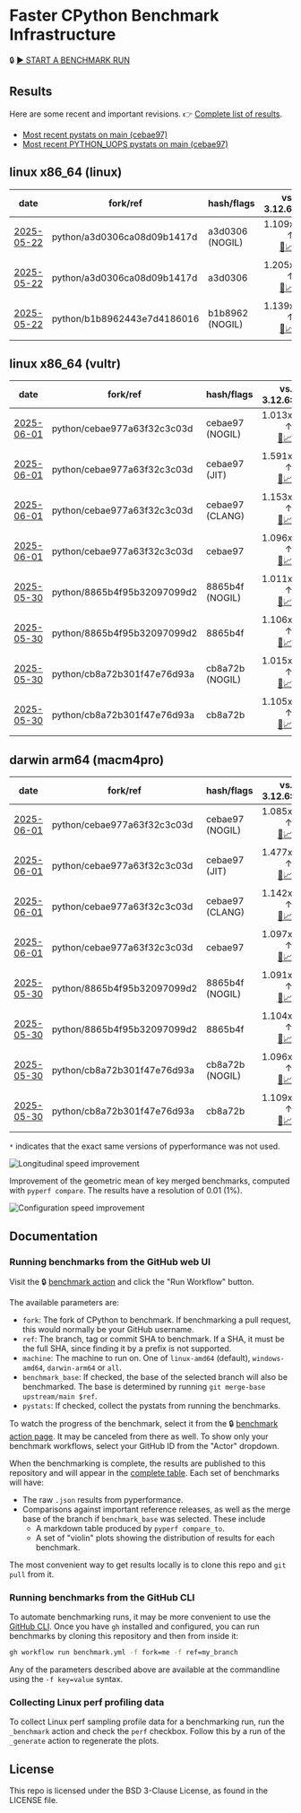 # Faster CPython Benchmark Infrastructure

🔒 [▶️ START A BENCHMARK RUN](../../actions/workflows/benchmark.yml)

## Results

Here are some recent and important revisions. 👉 [Complete list of results](RESULTS.md).

<!-- START table -->
- [Most recent  pystats on main (cebae97)](results/bm-20250601-3.15.0a0-cebae97/bm-20250601-linux-x86_64-python-cebae977a63f32c3c03d-3.15.0a0-cebae97-pystats.md)
- [Most recent PYTHON_UOPS pystats on main (cebae97)](results/bm-20250601-3.15.0a0-cebae97-PYTHON_UOPS/bm-20250601-linux-x86_64-python-cebae977a63f32c3c03d-3.15.0a0-cebae97-pystats.md)

## linux x86_64 (linux)
| date | fork/ref | hash/flags | vs. 3.12.6: | vs. 3.13.0rc2: | vs. base: |
| --- | --- | --- | ---: | ---: | ---: |
| [2025-05-22](results/bm-20250522-3.15.0a0-a3d0306-NOGIL) | python/a3d0306ca08d09b1417d | a3d0306 (NOGIL) | 1.109x ↑<br>[📄](results/bm-20250522-3.15.0a0-a3d0306-NOGIL/bm-20250522-linux-x86_64-python-a3d0306ca08d09b1417d-3.15.0a0-a3d0306-vs-3.12.6.md)[📈](results/bm-20250522-3.15.0a0-a3d0306-NOGIL/bm-20250522-linux-x86_64-python-a3d0306ca08d09b1417d-3.15.0a0-a3d0306-vs-3.12.6.svg) | 1.068x ↑<br>[📄](results/bm-20250522-3.15.0a0-a3d0306-NOGIL/bm-20250522-linux-x86_64-python-a3d0306ca08d09b1417d-3.15.0a0-a3d0306-vs-3.13.0rc2.md)[📈](results/bm-20250522-3.15.0a0-a3d0306-NOGIL/bm-20250522-linux-x86_64-python-a3d0306ca08d09b1417d-3.15.0a0-a3d0306-vs-3.13.0rc2.svg) | 1.087x ↓<br>[📄](results/bm-20250522-3.15.0a0-a3d0306-NOGIL/bm-20250522-linux-x86_64-python-a3d0306ca08d09b1417d-3.15.0a0-a3d0306-vs-base.md)[📈](results/bm-20250522-3.15.0a0-a3d0306-NOGIL/bm-20250522-linux-x86_64-python-a3d0306ca08d09b1417d-3.15.0a0-a3d0306-vs-base.svg)[🧠](results/bm-20250522-3.15.0a0-a3d0306-NOGIL/bm-20250522-linux-x86_64-python-a3d0306ca08d09b1417d-3.15.0a0-a3d0306-vs-base-mem.svg) |
| [2025-05-22](results/bm-20250522-3.15.0a0-a3d0306) | python/a3d0306ca08d09b1417d | a3d0306 | 1.205x ↑<br>[📄](results/bm-20250522-3.15.0a0-a3d0306/bm-20250522-linux-x86_64-python-a3d0306ca08d09b1417d-3.15.0a0-a3d0306-vs-3.12.6.md)[📈](results/bm-20250522-3.15.0a0-a3d0306/bm-20250522-linux-x86_64-python-a3d0306ca08d09b1417d-3.15.0a0-a3d0306-vs-3.12.6.svg) | 1.160x ↑<br>[📄](results/bm-20250522-3.15.0a0-a3d0306/bm-20250522-linux-x86_64-python-a3d0306ca08d09b1417d-3.15.0a0-a3d0306-vs-3.13.0rc2.md)[📈](results/bm-20250522-3.15.0a0-a3d0306/bm-20250522-linux-x86_64-python-a3d0306ca08d09b1417d-3.15.0a0-a3d0306-vs-3.13.0rc2.svg) |  |
| [2025-05-22](results/bm-20250522-3.15.0a0-b1b8962-NOGIL) | python/b1b8962443e7d4186016 | b1b8962 (NOGIL) | 1.139x ↑<br>[📄](results/bm-20250522-3.15.0a0-b1b8962-NOGIL/bm-20250522-linux-x86_64-python-b1b8962443e7d4186016-3.15.0a0-b1b8962-vs-3.12.6.md)[📈](results/bm-20250522-3.15.0a0-b1b8962-NOGIL/bm-20250522-linux-x86_64-python-b1b8962443e7d4186016-3.15.0a0-b1b8962-vs-3.12.6.svg) | 1.098x ↑<br>[📄](results/bm-20250522-3.15.0a0-b1b8962-NOGIL/bm-20250522-linux-x86_64-python-b1b8962443e7d4186016-3.15.0a0-b1b8962-vs-3.13.0rc2.md)[📈](results/bm-20250522-3.15.0a0-b1b8962-NOGIL/bm-20250522-linux-x86_64-python-b1b8962443e7d4186016-3.15.0a0-b1b8962-vs-3.13.0rc2.svg) | 1.075x ↓<br>[📄](results/bm-20250522-3.15.0a0-b1b8962-NOGIL/bm-20250522-linux-x86_64-python-b1b8962443e7d4186016-3.15.0a0-b1b8962-vs-base.md)[📈](results/bm-20250522-3.15.0a0-b1b8962-NOGIL/bm-20250522-linux-x86_64-python-b1b8962443e7d4186016-3.15.0a0-b1b8962-vs-base.svg)[🧠](results/bm-20250522-3.15.0a0-b1b8962-NOGIL/bm-20250522-linux-x86_64-python-b1b8962443e7d4186016-3.15.0a0-b1b8962-vs-base-mem.svg) |

## linux x86_64 (vultr)
| date | fork/ref | hash/flags | vs. 3.12.6: | vs. 3.13.0rc2: | vs. base: |
| --- | --- | --- | ---: | ---: | ---: |
| [2025-06-01](results/bm-20250601-3.15.0a0-cebae97-NOGIL) | python/cebae977a63f32c3c03d | cebae97 (NOGIL) | 1.013x ↑<br>[📄](results/bm-20250601-3.15.0a0-cebae97-NOGIL/bm-20250601-vultr-x86_64-python-cebae977a63f32c3c03d-3.15.0a0-cebae97-vs-3.12.6.md)[📈](results/bm-20250601-3.15.0a0-cebae97-NOGIL/bm-20250601-vultr-x86_64-python-cebae977a63f32c3c03d-3.15.0a0-cebae97-vs-3.12.6.svg) | 1.022x ↓<br>[📄](results/bm-20250601-3.15.0a0-cebae97-NOGIL/bm-20250601-vultr-x86_64-python-cebae977a63f32c3c03d-3.15.0a0-cebae97-vs-3.13.0rc2.md)[📈](results/bm-20250601-3.15.0a0-cebae97-NOGIL/bm-20250601-vultr-x86_64-python-cebae977a63f32c3c03d-3.15.0a0-cebae97-vs-3.13.0rc2.svg) | 1.081x ↓<br>[📄](results/bm-20250601-3.15.0a0-cebae97-NOGIL/bm-20250601-vultr-x86_64-python-cebae977a63f32c3c03d-3.15.0a0-cebae97-vs-base.md)[📈](results/bm-20250601-3.15.0a0-cebae97-NOGIL/bm-20250601-vultr-x86_64-python-cebae977a63f32c3c03d-3.15.0a0-cebae97-vs-base.svg)[🧠](results/bm-20250601-3.15.0a0-cebae97-NOGIL/bm-20250601-vultr-x86_64-python-cebae977a63f32c3c03d-3.15.0a0-cebae97-vs-base-mem.svg) |
| [2025-06-01](results/bm-20250601-3.15.0a0-cebae97-JIT) | python/cebae977a63f32c3c03d | cebae97 (JIT) | 1.591x ↑<br>[📄](results/bm-20250601-3.15.0a0-cebae97-JIT/bm-20250601-vultr-x86_64-python-cebae977a63f32c3c03d-3.15.0a0-cebae97-vs-3.12.6.md)[📈](results/bm-20250601-3.15.0a0-cebae97-JIT/bm-20250601-vultr-x86_64-python-cebae977a63f32c3c03d-3.15.0a0-cebae97-vs-3.12.6.svg) | 1.537x ↑<br>[📄](results/bm-20250601-3.15.0a0-cebae97-JIT/bm-20250601-vultr-x86_64-python-cebae977a63f32c3c03d-3.15.0a0-cebae97-vs-3.13.0rc2.md)[📈](results/bm-20250601-3.15.0a0-cebae97-JIT/bm-20250601-vultr-x86_64-python-cebae977a63f32c3c03d-3.15.0a0-cebae97-vs-3.13.0rc2.svg) | 1.394x ↑<br>[📄](results/bm-20250601-3.15.0a0-cebae97-JIT/bm-20250601-vultr-x86_64-python-cebae977a63f32c3c03d-3.15.0a0-cebae97-vs-base.md)[📈](results/bm-20250601-3.15.0a0-cebae97-JIT/bm-20250601-vultr-x86_64-python-cebae977a63f32c3c03d-3.15.0a0-cebae97-vs-base.svg)[🧠](results/bm-20250601-3.15.0a0-cebae97-JIT/bm-20250601-vultr-x86_64-python-cebae977a63f32c3c03d-3.15.0a0-cebae97-vs-base-mem.svg) |
| [2025-06-01](results/bm-20250601-3.15.0a0-cebae97-CLANG) | python/cebae977a63f32c3c03d | cebae97 (CLANG) | 1.153x ↑<br>[📄](results/bm-20250601-3.15.0a0-cebae97-CLANG/bm-20250601-vultr-x86_64-python-cebae977a63f32c3c03d-3.15.0a0-cebae97-vs-3.12.6.md)[📈](results/bm-20250601-3.15.0a0-cebae97-CLANG/bm-20250601-vultr-x86_64-python-cebae977a63f32c3c03d-3.15.0a0-cebae97-vs-3.12.6.svg) | 1.114x ↑<br>[📄](results/bm-20250601-3.15.0a0-cebae97-CLANG/bm-20250601-vultr-x86_64-python-cebae977a63f32c3c03d-3.15.0a0-cebae97-vs-3.13.0rc2.md)[📈](results/bm-20250601-3.15.0a0-cebae97-CLANG/bm-20250601-vultr-x86_64-python-cebae977a63f32c3c03d-3.15.0a0-cebae97-vs-3.13.0rc2.svg) | 1.051x ↑<br>[📄](results/bm-20250601-3.15.0a0-cebae97-CLANG/bm-20250601-vultr-x86_64-python-cebae977a63f32c3c03d-3.15.0a0-cebae97-vs-base.md)[📈](results/bm-20250601-3.15.0a0-cebae97-CLANG/bm-20250601-vultr-x86_64-python-cebae977a63f32c3c03d-3.15.0a0-cebae97-vs-base.svg)[🧠](results/bm-20250601-3.15.0a0-cebae97-CLANG/bm-20250601-vultr-x86_64-python-cebae977a63f32c3c03d-3.15.0a0-cebae97-vs-base-mem.svg) |
| [2025-06-01](results/bm-20250601-3.15.0a0-cebae97) | python/cebae977a63f32c3c03d | cebae97 | 1.096x ↑<br>[📄](results/bm-20250601-3.15.0a0-cebae97/bm-20250601-vultr-x86_64-python-cebae977a63f32c3c03d-3.15.0a0-cebae97-vs-3.12.6.md)[📈](results/bm-20250601-3.15.0a0-cebae97/bm-20250601-vultr-x86_64-python-cebae977a63f32c3c03d-3.15.0a0-cebae97-vs-3.12.6.svg) | 1.059x ↑<br>[📄](results/bm-20250601-3.15.0a0-cebae97/bm-20250601-vultr-x86_64-python-cebae977a63f32c3c03d-3.15.0a0-cebae97-vs-3.13.0rc2.md)[📈](results/bm-20250601-3.15.0a0-cebae97/bm-20250601-vultr-x86_64-python-cebae977a63f32c3c03d-3.15.0a0-cebae97-vs-3.13.0rc2.svg) |  |
| [2025-05-30](results/bm-20250530-3.15.0a0-8865b4f-NOGIL) | python/8865b4f95b32097099d2 | 8865b4f (NOGIL) | 1.011x ↑<br>[📄](results/bm-20250530-3.15.0a0-8865b4f-NOGIL/bm-20250530-vultr-x86_64-python-8865b4f95b32097099d2-3.15.0a0-8865b4f-vs-3.12.6.md)[📈](results/bm-20250530-3.15.0a0-8865b4f-NOGIL/bm-20250530-vultr-x86_64-python-8865b4f95b32097099d2-3.15.0a0-8865b4f-vs-3.12.6.svg) | 1.024x ↓<br>[📄](results/bm-20250530-3.15.0a0-8865b4f-NOGIL/bm-20250530-vultr-x86_64-python-8865b4f95b32097099d2-3.15.0a0-8865b4f-vs-3.13.0rc2.md)[📈](results/bm-20250530-3.15.0a0-8865b4f-NOGIL/bm-20250530-vultr-x86_64-python-8865b4f95b32097099d2-3.15.0a0-8865b4f-vs-3.13.0rc2.svg) | 1.091x ↓<br>[📄](results/bm-20250530-3.15.0a0-8865b4f-NOGIL/bm-20250530-vultr-x86_64-python-8865b4f95b32097099d2-3.15.0a0-8865b4f-vs-base.md)[📈](results/bm-20250530-3.15.0a0-8865b4f-NOGIL/bm-20250530-vultr-x86_64-python-8865b4f95b32097099d2-3.15.0a0-8865b4f-vs-base.svg)[🧠](results/bm-20250530-3.15.0a0-8865b4f-NOGIL/bm-20250530-vultr-x86_64-python-8865b4f95b32097099d2-3.15.0a0-8865b4f-vs-base-mem.svg) |
| [2025-05-30](results/bm-20250530-3.15.0a0-8865b4f) | python/8865b4f95b32097099d2 | 8865b4f | 1.106x ↑<br>[📄](results/bm-20250530-3.15.0a0-8865b4f/bm-20250530-vultr-x86_64-python-8865b4f95b32097099d2-3.15.0a0-8865b4f-vs-3.12.6.md)[📈](results/bm-20250530-3.15.0a0-8865b4f/bm-20250530-vultr-x86_64-python-8865b4f95b32097099d2-3.15.0a0-8865b4f-vs-3.12.6.svg) | 1.068x ↑<br>[📄](results/bm-20250530-3.15.0a0-8865b4f/bm-20250530-vultr-x86_64-python-8865b4f95b32097099d2-3.15.0a0-8865b4f-vs-3.13.0rc2.md)[📈](results/bm-20250530-3.15.0a0-8865b4f/bm-20250530-vultr-x86_64-python-8865b4f95b32097099d2-3.15.0a0-8865b4f-vs-3.13.0rc2.svg) |  |
| [2025-05-30](results/bm-20250530-3.15.0a0-cb8a72b-NOGIL) | python/cb8a72b301f47e76d93a | cb8a72b (NOGIL) | 1.015x ↑<br>[📄](results/bm-20250530-3.15.0a0-cb8a72b-NOGIL/bm-20250530-vultr-x86_64-python-cb8a72b301f47e76d93a-3.15.0a0-cb8a72b-vs-3.12.6.md)[📈](results/bm-20250530-3.15.0a0-cb8a72b-NOGIL/bm-20250530-vultr-x86_64-python-cb8a72b301f47e76d93a-3.15.0a0-cb8a72b-vs-3.12.6.svg) | 1.020x ↓<br>[📄](results/bm-20250530-3.15.0a0-cb8a72b-NOGIL/bm-20250530-vultr-x86_64-python-cb8a72b301f47e76d93a-3.15.0a0-cb8a72b-vs-3.13.0rc2.md)[📈](results/bm-20250530-3.15.0a0-cb8a72b-NOGIL/bm-20250530-vultr-x86_64-python-cb8a72b301f47e76d93a-3.15.0a0-cb8a72b-vs-3.13.0rc2.svg) | 1.086x ↓<br>[📄](results/bm-20250530-3.15.0a0-cb8a72b-NOGIL/bm-20250530-vultr-x86_64-python-cb8a72b301f47e76d93a-3.15.0a0-cb8a72b-vs-base.md)[📈](results/bm-20250530-3.15.0a0-cb8a72b-NOGIL/bm-20250530-vultr-x86_64-python-cb8a72b301f47e76d93a-3.15.0a0-cb8a72b-vs-base.svg)[🧠](results/bm-20250530-3.15.0a0-cb8a72b-NOGIL/bm-20250530-vultr-x86_64-python-cb8a72b301f47e76d93a-3.15.0a0-cb8a72b-vs-base-mem.svg) |
| [2025-05-30](results/bm-20250530-3.15.0a0-cb8a72b) | python/cb8a72b301f47e76d93a | cb8a72b | 1.105x ↑<br>[📄](results/bm-20250530-3.15.0a0-cb8a72b/bm-20250530-vultr-x86_64-python-cb8a72b301f47e76d93a-3.15.0a0-cb8a72b-vs-3.12.6.md)[📈](results/bm-20250530-3.15.0a0-cb8a72b/bm-20250530-vultr-x86_64-python-cb8a72b301f47e76d93a-3.15.0a0-cb8a72b-vs-3.12.6.svg) | 1.067x ↑<br>[📄](results/bm-20250530-3.15.0a0-cb8a72b/bm-20250530-vultr-x86_64-python-cb8a72b301f47e76d93a-3.15.0a0-cb8a72b-vs-3.13.0rc2.md)[📈](results/bm-20250530-3.15.0a0-cb8a72b/bm-20250530-vultr-x86_64-python-cb8a72b301f47e76d93a-3.15.0a0-cb8a72b-vs-3.13.0rc2.svg) |  |

## darwin arm64 (macm4pro)
| date | fork/ref | hash/flags | vs. 3.12.6: | vs. 3.13.0rc2: | vs. base: |
| --- | --- | --- | ---: | ---: | ---: |
| [2025-06-01](results/bm-20250601-3.15.0a0-cebae97-NOGIL) | python/cebae977a63f32c3c03d | cebae97 (NOGIL) | 1.085x ↑<br>[📄](results/bm-20250601-3.15.0a0-cebae97-NOGIL/bm-20250601-macm4pro-arm64-python-cebae977a63f32c3c03d-3.15.0a0-cebae97-vs-3.12.6.md)[📈](results/bm-20250601-3.15.0a0-cebae97-NOGIL/bm-20250601-macm4pro-arm64-python-cebae977a63f32c3c03d-3.15.0a0-cebae97-vs-3.12.6.svg) | 1.006x ↑<br>[📄](results/bm-20250601-3.15.0a0-cebae97-NOGIL/bm-20250601-macm4pro-arm64-python-cebae977a63f32c3c03d-3.15.0a0-cebae97-vs-3.13.0rc2.md)[📈](results/bm-20250601-3.15.0a0-cebae97-NOGIL/bm-20250601-macm4pro-arm64-python-cebae977a63f32c3c03d-3.15.0a0-cebae97-vs-3.13.0rc2.svg) | 1.013x ↓<br>[📄](results/bm-20250601-3.15.0a0-cebae97-NOGIL/bm-20250601-macm4pro-arm64-python-cebae977a63f32c3c03d-3.15.0a0-cebae97-vs-base.md)[📈](results/bm-20250601-3.15.0a0-cebae97-NOGIL/bm-20250601-macm4pro-arm64-python-cebae977a63f32c3c03d-3.15.0a0-cebae97-vs-base.svg)[🧠](results/bm-20250601-3.15.0a0-cebae97-NOGIL/bm-20250601-macm4pro-arm64-python-cebae977a63f32c3c03d-3.15.0a0-cebae97-vs-base-mem.svg) |
| [2025-06-01](results/bm-20250601-3.15.0a0-cebae97-JIT) | python/cebae977a63f32c3c03d | cebae97 (JIT) | 1.477x ↑<br>[📄](results/bm-20250601-3.15.0a0-cebae97-JIT/bm-20250601-macm4pro-arm64-python-cebae977a63f32c3c03d-3.15.0a0-cebae97-vs-3.12.6.md)[📈](results/bm-20250601-3.15.0a0-cebae97-JIT/bm-20250601-macm4pro-arm64-python-cebae977a63f32c3c03d-3.15.0a0-cebae97-vs-3.12.6.svg) | 1.370x ↑<br>[📄](results/bm-20250601-3.15.0a0-cebae97-JIT/bm-20250601-macm4pro-arm64-python-cebae977a63f32c3c03d-3.15.0a0-cebae97-vs-3.13.0rc2.md)[📈](results/bm-20250601-3.15.0a0-cebae97-JIT/bm-20250601-macm4pro-arm64-python-cebae977a63f32c3c03d-3.15.0a0-cebae97-vs-3.13.0rc2.svg) | 1.330x ↑<br>[📄](results/bm-20250601-3.15.0a0-cebae97-JIT/bm-20250601-macm4pro-arm64-python-cebae977a63f32c3c03d-3.15.0a0-cebae97-vs-base.md)[📈](results/bm-20250601-3.15.0a0-cebae97-JIT/bm-20250601-macm4pro-arm64-python-cebae977a63f32c3c03d-3.15.0a0-cebae97-vs-base.svg)[🧠](results/bm-20250601-3.15.0a0-cebae97-JIT/bm-20250601-macm4pro-arm64-python-cebae977a63f32c3c03d-3.15.0a0-cebae97-vs-base-mem.svg) |
| [2025-06-01](results/bm-20250601-3.15.0a0-cebae97-CLANG) | python/cebae977a63f32c3c03d | cebae97 (CLANG) | 1.142x ↑<br>[📄](results/bm-20250601-3.15.0a0-cebae97-CLANG/bm-20250601-macm4pro-arm64-python-cebae977a63f32c3c03d-3.15.0a0-cebae97-vs-3.12.6.md)[📈](results/bm-20250601-3.15.0a0-cebae97-CLANG/bm-20250601-macm4pro-arm64-python-cebae977a63f32c3c03d-3.15.0a0-cebae97-vs-3.12.6.svg) | 1.059x ↑<br>[📄](results/bm-20250601-3.15.0a0-cebae97-CLANG/bm-20250601-macm4pro-arm64-python-cebae977a63f32c3c03d-3.15.0a0-cebae97-vs-3.13.0rc2.md)[📈](results/bm-20250601-3.15.0a0-cebae97-CLANG/bm-20250601-macm4pro-arm64-python-cebae977a63f32c3c03d-3.15.0a0-cebae97-vs-3.13.0rc2.svg) | 1.043x ↑<br>[📄](results/bm-20250601-3.15.0a0-cebae97-CLANG/bm-20250601-macm4pro-arm64-python-cebae977a63f32c3c03d-3.15.0a0-cebae97-vs-base.md)[📈](results/bm-20250601-3.15.0a0-cebae97-CLANG/bm-20250601-macm4pro-arm64-python-cebae977a63f32c3c03d-3.15.0a0-cebae97-vs-base.svg)[🧠](results/bm-20250601-3.15.0a0-cebae97-CLANG/bm-20250601-macm4pro-arm64-python-cebae977a63f32c3c03d-3.15.0a0-cebae97-vs-base-mem.svg) |
| [2025-06-01](results/bm-20250601-3.15.0a0-cebae97) | python/cebae977a63f32c3c03d | cebae97 | 1.097x ↑<br>[📄](results/bm-20250601-3.15.0a0-cebae97/bm-20250601-macm4pro-arm64-python-cebae977a63f32c3c03d-3.15.0a0-cebae97-vs-3.12.6.md)[📈](results/bm-20250601-3.15.0a0-cebae97/bm-20250601-macm4pro-arm64-python-cebae977a63f32c3c03d-3.15.0a0-cebae97-vs-3.12.6.svg) | 1.018x ↑<br>[📄](results/bm-20250601-3.15.0a0-cebae97/bm-20250601-macm4pro-arm64-python-cebae977a63f32c3c03d-3.15.0a0-cebae97-vs-3.13.0rc2.md)[📈](results/bm-20250601-3.15.0a0-cebae97/bm-20250601-macm4pro-arm64-python-cebae977a63f32c3c03d-3.15.0a0-cebae97-vs-3.13.0rc2.svg) |  |
| [2025-05-30](results/bm-20250530-3.15.0a0-8865b4f-NOGIL) | python/8865b4f95b32097099d2 | 8865b4f (NOGIL) | 1.091x ↑<br>[📄](results/bm-20250530-3.15.0a0-8865b4f-NOGIL/bm-20250530-macm4pro-arm64-python-8865b4f95b32097099d2-3.15.0a0-8865b4f-vs-3.12.6.md)[📈](results/bm-20250530-3.15.0a0-8865b4f-NOGIL/bm-20250530-macm4pro-arm64-python-8865b4f95b32097099d2-3.15.0a0-8865b4f-vs-3.12.6.svg) | 1.012x ↑<br>[📄](results/bm-20250530-3.15.0a0-8865b4f-NOGIL/bm-20250530-macm4pro-arm64-python-8865b4f95b32097099d2-3.15.0a0-8865b4f-vs-3.13.0rc2.md)[📈](results/bm-20250530-3.15.0a0-8865b4f-NOGIL/bm-20250530-macm4pro-arm64-python-8865b4f95b32097099d2-3.15.0a0-8865b4f-vs-3.13.0rc2.svg) | 1.015x ↓<br>[📄](results/bm-20250530-3.15.0a0-8865b4f-NOGIL/bm-20250530-macm4pro-arm64-python-8865b4f95b32097099d2-3.15.0a0-8865b4f-vs-base.md)[📈](results/bm-20250530-3.15.0a0-8865b4f-NOGIL/bm-20250530-macm4pro-arm64-python-8865b4f95b32097099d2-3.15.0a0-8865b4f-vs-base.svg)[🧠](results/bm-20250530-3.15.0a0-8865b4f-NOGIL/bm-20250530-macm4pro-arm64-python-8865b4f95b32097099d2-3.15.0a0-8865b4f-vs-base-mem.svg) |
| [2025-05-30](results/bm-20250530-3.15.0a0-8865b4f) | python/8865b4f95b32097099d2 | 8865b4f | 1.104x ↑<br>[📄](results/bm-20250530-3.15.0a0-8865b4f/bm-20250530-macm4pro-arm64-python-8865b4f95b32097099d2-3.15.0a0-8865b4f-vs-3.12.6.md)[📈](results/bm-20250530-3.15.0a0-8865b4f/bm-20250530-macm4pro-arm64-python-8865b4f95b32097099d2-3.15.0a0-8865b4f-vs-3.12.6.svg) | 1.024x ↑<br>[📄](results/bm-20250530-3.15.0a0-8865b4f/bm-20250530-macm4pro-arm64-python-8865b4f95b32097099d2-3.15.0a0-8865b4f-vs-3.13.0rc2.md)[📈](results/bm-20250530-3.15.0a0-8865b4f/bm-20250530-macm4pro-arm64-python-8865b4f95b32097099d2-3.15.0a0-8865b4f-vs-3.13.0rc2.svg) |  |
| [2025-05-30](results/bm-20250530-3.15.0a0-cb8a72b-NOGIL) | python/cb8a72b301f47e76d93a | cb8a72b (NOGIL) | 1.096x ↑<br>[📄](results/bm-20250530-3.15.0a0-cb8a72b-NOGIL/bm-20250530-macm4pro-arm64-python-cb8a72b301f47e76d93a-3.15.0a0-cb8a72b-vs-3.12.6.md)[📈](results/bm-20250530-3.15.0a0-cb8a72b-NOGIL/bm-20250530-macm4pro-arm64-python-cb8a72b301f47e76d93a-3.15.0a0-cb8a72b-vs-3.12.6.svg) | 1.017x ↑<br>[📄](results/bm-20250530-3.15.0a0-cb8a72b-NOGIL/bm-20250530-macm4pro-arm64-python-cb8a72b301f47e76d93a-3.15.0a0-cb8a72b-vs-3.13.0rc2.md)[📈](results/bm-20250530-3.15.0a0-cb8a72b-NOGIL/bm-20250530-macm4pro-arm64-python-cb8a72b301f47e76d93a-3.15.0a0-cb8a72b-vs-3.13.0rc2.svg) | 1.014x ↓<br>[📄](results/bm-20250530-3.15.0a0-cb8a72b-NOGIL/bm-20250530-macm4pro-arm64-python-cb8a72b301f47e76d93a-3.15.0a0-cb8a72b-vs-base.md)[📈](results/bm-20250530-3.15.0a0-cb8a72b-NOGIL/bm-20250530-macm4pro-arm64-python-cb8a72b301f47e76d93a-3.15.0a0-cb8a72b-vs-base.svg)[🧠](results/bm-20250530-3.15.0a0-cb8a72b-NOGIL/bm-20250530-macm4pro-arm64-python-cb8a72b301f47e76d93a-3.15.0a0-cb8a72b-vs-base-mem.svg) |
| [2025-05-30](results/bm-20250530-3.15.0a0-cb8a72b) | python/cb8a72b301f47e76d93a | cb8a72b | 1.109x ↑<br>[📄](results/bm-20250530-3.15.0a0-cb8a72b/bm-20250530-macm4pro-arm64-python-cb8a72b301f47e76d93a-3.15.0a0-cb8a72b-vs-3.12.6.md)[📈](results/bm-20250530-3.15.0a0-cb8a72b/bm-20250530-macm4pro-arm64-python-cb8a72b301f47e76d93a-3.15.0a0-cb8a72b-vs-3.12.6.svg) | 1.029x ↑<br>[📄](results/bm-20250530-3.15.0a0-cb8a72b/bm-20250530-macm4pro-arm64-python-cb8a72b301f47e76d93a-3.15.0a0-cb8a72b-vs-3.13.0rc2.md)[📈](results/bm-20250530-3.15.0a0-cb8a72b/bm-20250530-macm4pro-arm64-python-cb8a72b301f47e76d93a-3.15.0a0-cb8a72b-vs-3.13.0rc2.svg) |  |


<!-- END table -->

`*` indicates that the exact same versions of pyperformance was not used.

![Longitudinal speed improvement](/longitudinal.svg)

Improvement of the geometric mean of key merged benchmarks, computed with `pyperf compare`.
The results have a resolution of 0.01 (1%).

![Configuration speed improvement](/configs.svg)

## Documentation

### Running benchmarks from the GitHub web UI

Visit the 🔒 [benchmark action](../../actions/workflows/benchmark.yml) and click the "Run Workflow" button.

The available parameters are:

- `fork`: The fork of CPython to benchmark.
  If benchmarking a pull request, this would normally be your GitHub username.
- `ref`: The branch, tag or commit SHA to benchmark.
  If a SHA, it must be the full SHA, since finding it by a prefix is not supported.
- `machine`: The machine to run on.
  One of `linux-amd64` (default), `windows-amd64`, `darwin-arm64` or `all`.
- `benchmark_base`: If checked, the base of the selected branch will also be benchmarked.
  The base is determined by running `git merge-base upstream/main $ref`.
- `pystats`: If checked, collect the pystats from running the benchmarks.

To watch the progress of the benchmark, select it from the 🔒 [benchmark action page](../../actions/workflows/benchmark.yml).
It may be canceled from there as well.
To show only your benchmark workflows, select your GitHub ID from the "Actor" dropdown.

When the benchmarking is complete, the results are published to this repository and will appear in the [complete table](RESULTS.md).
Each set of benchmarks will have:

- The raw `.json` results from pyperformance.
- Comparisons against important reference releases, as well as the merge base of the branch if `benchmark_base` was selected. These include
  - A markdown table produced by `pyperf compare_to`.
  - A set of "violin" plots showing the distribution of results for each benchmark.

The most convenient way to get results locally is to clone this repo and `git pull` from it.

### Running benchmarks from the GitHub CLI

To automate benchmarking runs, it may be more convenient to use the [GitHub CLI](https://cli.github.com/).
Once you have `gh` installed and configured, you can run benchmarks by cloning this repository and then from inside it:

```bash session
gh workflow run benchmark.yml -f fork=me -f ref=my_branch
```

Any of the parameters described above are available at the commandline using the `-f key=value` syntax.

### Collecting Linux perf profiling data

To collect Linux perf sampling profile data for a benchmarking run, run the `_benchmark` action and check the `perf` checkbox.
Follow this by a run of the `_generate` action to regenerate the plots.

## License

This repo is licensed under the BSD 3-Clause License, as found in the LICENSE file.

